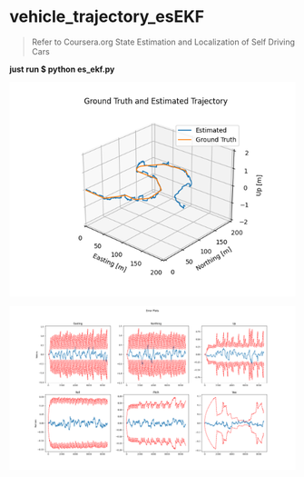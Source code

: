 # vehicle_trajectory_esEKF
> Refer to Coursera.org State Estimation and Localization of Self Driving Cars

**just run $ python es_ekf.py**

![Alt text](/img/Estimate.png)

![Alt text](/img/Error.png)
